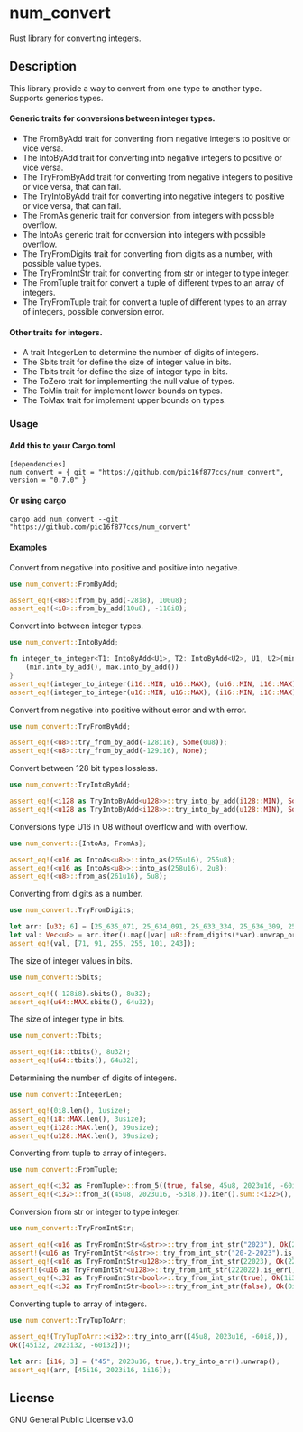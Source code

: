 # num_convert

Rust library for converting integers.

## Description
This library provide a way to convert from one type to another type.
Supports generics types.

#### Generic traits for conversions between integer types.

- The FromByAdd trait for converting from negative integers to positive or vice versa.
- The IntoByAdd trait for converting into negative integers to positive or vice versa.
- The TryFromByAdd trait for converting from negative integers to positive or vice versa, that can fail.
- The TryIntoByAdd trait for converting into negative integers to positive or vice versa, that can fail.
- The FromAs generic trait for conversion from integers with possible overflow.
- The IntoAs generic trait for conversion into integers with possible overflow.
- The TryFromDigits trait for converting from digits as a number, with possible value types.
- The TryFromIntStr trait for converting from str or integer to type integer.
- The FromTuple trait for convert a tuple of different types to an array of integers.
- The TryFromTuple trait for convert a tuple of different types to an array of integers, possible conversion error.

#### Other traits for integers.

- A trait IntegerLen to determine the number of digits of integers.
- The Sbits trait for define the size of integer value in bits.
- The Tbits trait for define the size of integer type in bits.
- The ToZero trait for implementing the null value of types.
- The ToMin trait for implement lower bounds on types.
- The ToMax trait for implement upper bounds on types.

### Usage

#### Add this to your Cargo.toml
```rust,ignore
[dependencies]
num_convert = { git = "https://github.com/pic16f877ccs/num_convert", version = "0.7.0" }
```
#### Or using cargo
```rust,ignore
cargo add num_convert --git "https://github.com/pic16f877ccs/num_convert"
```
#### Examples

Convert from negative into positive and positive into negative.
```rust
use num_convert::FromByAdd;

assert_eq!(<u8>::from_by_add(-28i8), 100u8);
assert_eq!(<i8>::from_by_add(10u8), -118i8);
```

Convert into between integer types.
```rust
use num_convert::IntoByAdd;

fn integer_to_integer<T1: IntoByAdd<U1>, T2: IntoByAdd<U2>, U1, U2>(min: T1, max: T2) -> (U1, U2) {
    (min.into_by_add(), max.into_by_add())
}
assert_eq!(integer_to_integer(i16::MIN, u16::MAX), (u16::MIN, i16::MAX));
assert_eq!(integer_to_integer(u16::MIN, u16::MAX), (i16::MIN, i16::MAX));
```

Convert from negative into positive without error and with error.
```rust
use num_convert::TryFromByAdd;

assert_eq!(<u8>::try_from_by_add(-128i16), Some(0u8));
assert_eq!(<u8>::try_from_by_add(-129i16), None);
```

Convert between 128 bit types lossless.
```rust
use num_convert::TryIntoByAdd;

assert_eq!(<i128 as TryIntoByAdd<u128>>::try_into_by_add(i128::MIN), Some(u128::MIN));
assert_eq!(<u128 as TryIntoByAdd<i128>>::try_into_by_add(u128::MIN), Some(i128::MIN));
```

Conversions type U16 in U8 without overflow and with overflow.
```rust
use num_convert::{IntoAs, FromAs};

assert_eq!(<u16 as IntoAs<u8>>::into_as(255u16), 255u8);
assert_eq!(<u16 as IntoAs<u8>>::into_as(258u16), 2u8);
assert_eq!(<u8>::from_as(261u16), 5u8);
```

Converting from digits as a number.
```rust
use num_convert::TryFromDigits;

let arr: [u32; 6] = [25_635_071, 25_634_091, 25_633_334, 25_636_309, 25_637_101, 25_636_243];
let val: Vec<u8> = arr.iter().map(|var| u8::from_digits(*var).unwrap_or(255u8) ).collect::<_>();
assert_eq!(val, [71, 91, 255, 255, 101, 243]);
```

The size of integer values in bits.
```rust
use num_convert::Sbits;

assert_eq!((-128i8).sbits(), 8u32);
assert_eq!(u64::MAX.sbits(), 64u32);
```

The size of integer type in bits.
```rust
use num_convert::Tbits;

assert_eq!(i8::tbits(), 8u32);
assert_eq!(u64::tbits(), 64u32);
```

Determining the number of digits of integers.
```rust
use num_convert::IntegerLen;

assert_eq!(0i8.len(), 1usize);
assert_eq!(i8::MAX.len(), 3usize);
assert_eq!(i128::MAX.len(), 39usize);
assert_eq!(u128::MAX.len(), 39usize);
```
Converting from tuple to array of integers.
```rust
use num_convert::FromTuple;

assert_eq!(<i32 as FromTuple>::from_5((true, false, 45u8, 2023u16, -60i8,)), [1i32, 0i32, 45i32, 2023i32, -60i32]);
assert_eq!(<i32>::from_3((45u8, 2023u16, -53i8,)).iter().sum::<i32>(), 2015i32);
```
Conversion from str or integer to type integer.
```rust
use num_convert::TryFromIntStr;

assert_eq!(<u16 as TryFromIntStr<&str>>::try_from_int_str("2023"), Ok(2023u16));
assert!(<u16 as TryFromIntStr<&str>>::try_from_int_str("20-2-2023").is_err());
assert_eq!(<u16 as TryFromIntStr<u128>>::try_from_int_str(22023), Ok(22023));
assert!(<u16 as TryFromIntStr<u128>>::try_from_int_str(222022).is_err());
assert_eq!(<i32 as TryFromIntStr<bool>>::try_from_int_str(true), Ok(1i32));
assert_eq!(<i32 as TryFromIntStr<bool>>::try_from_int_str(false), Ok(0i32));
```
Converting tuple to array of integers.
```rust
use num_convert::TryTupToArr;

assert_eq!(TryTupToArr::<i32>::try_into_arr((45u8, 2023u16, -60i8,)),
Ok([45i32, 2023i32, -60i32]));

let arr: [i16; 3] = ("45", 2023u16, true,).try_into_arr().unwrap();
assert_eq!(arr, [45i16, 2023i16, 1i16]);
```

## License
GNU General Public License v3.0

